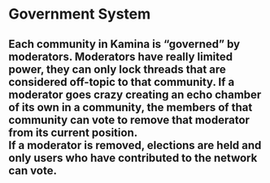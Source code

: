 # Government System
Each community in Kamina is “governed” by moderators. Moderators have really limited power, they can only lock threads that are considered off-topic to that community. If a moderator goes crazy creating an echo chamber of its own in a community, the members of that community can vote to remove that moderator from its current position.  
If a moderator is removed, elections are held and only users who have contributed to the network can vote.  
---

